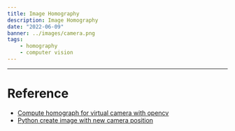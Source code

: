 ```yaml
---
title: Image Homography
description: Image Homography
date: "2022-06-09"
banner: ../images/camera.png
tags:
    - homography
    - computer vision
---
```



---

# Reference
- [Compute homograph for virtual camera with opencv](https://stackoverflow.com/questions/23920729/compute-homography-for-a-virtual-camera-with-opencv)
- [Python create image with new camera position](https://stackoverflow.com/questions/45811421/python-create-image-with-new-camera-position)
